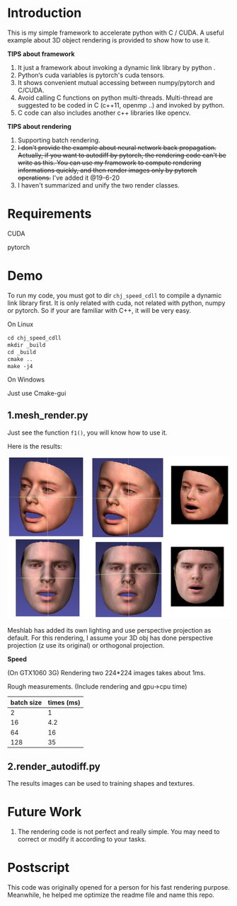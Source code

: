 # Introduction

This is my simple framework to accelerate python with C / CUDA. A useful example about 3D object rendering is provided to show how to use it.

**TIPS about framework**
1. It just a framework about invoking a dynamic link library by python .
2. Python‘s cuda variables is pytorch's cuda tensors.
3. It shows convenient mutual accessing between numpy/pytorch and C/CUDA.
4. Avoid calling C functions on python multi-threads. Multi-thread are suggested to be coded in C (c++11, openmp ..) and invoked by python.
5. C code can also includes another c++ libraries like opencv.


**TIPS about rendering**
1. Supporting batch rendering.
2. ~~I don't provide the example about neural network back propagation.
Actually, if you want to autodiff by pytorch, the rendering code can't be write as this. You can use my framework to compute rendering informations quickly, and then render images only by pytorch operations.~~ I've added it @19-6-20
3. I haven't summarized and unify the two render classes.

# Requirements
CUDA

pytorch

# Demo
To run my code, you must got to dir `chj_speed_cdll` to compile a dynamic link library first. It is only related with cuda, not related with python, numpy or pytorch. So if your are familiar with C++, it will be very easy.

On Linux

```
cd chj_speed_cdll
mkdir _build
cd _build
cmake ..
make -j4
```

On Windows

Just use Cmake-gui


## 1.mesh_render.py
Just see the function `f1()`, you will know how to use it.

Here is the results:

![res](resource/res.jpg)

Meshlab has added its own lighting and use perspective projection as default. For this rendering, I assume your 3D obj has done perspective projection (z use its original) or orthogonal projection.

**Speed**

(On GTX1060 3G) Rendering two 224*224 images takes about 1ms. 

Rough measurements. (Include rendering and gpu->cpu time)

| batch size | times (ms) |
|--------|--------|
| 2 | 1 |
|  16      |   4.2     |
|  64      |   16     |
|  128      |   35     |


## 2.render_autodiff.py
The results images can be used to training shapes and textures. 

# Future Work

1. The rendering code is not perfect and really simple. You may need to correct or modify it according to your tasks.

# Postscript

This code was originally opened for a person for his fast rendering purpose. Meanwhile, he helped me optimize the readme file and name this repo.
